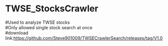 # TWSE_StocksCrawler
#Used to analyze TWSE stocks<br />
#Only allowed single stock search at once<br />
#download link:https://github.com/Steve901009/TWSECrawlerSearch/releases/tag/V1.0

